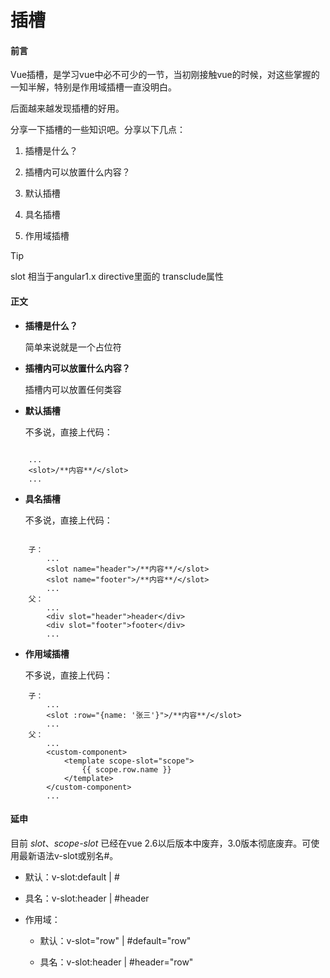 # 插槽

#### 前言

Vue插槽，是学习vue中必不可少的一节，当初刚接触vue的时候，对这些掌握的一知半解，特别是作用域插槽一直没明白。

后面越来越发现插槽的好用。

分享一下插槽的一些知识吧。分享以下几点：

1. 插槽是什么？

2. 插槽内可以放置什么内容？

3. 默认插槽

4. 具名插槽

5. 作用域插槽

> [!TIP]
> slot 相当于angular1.x directive里面的 transclude属性

#### 正文

- **插槽是什么？**

    简单来说就是一个占位符

- **插槽内可以放置什么内容？**

    插槽内可以放置任何类容

- **默认插槽**

    不多说，直接上代码：

``` vue

    ...
    <slot>/**内容**/</slot>
    ...

```

- **具名插槽**

    不多说，直接上代码：

``` vue

    子：
        ...
        <slot name="header">/**内容**/</slot>
        <slot name="footer">/**内容**/</slot>
        ...
    父：
        ...
        <div slot="header">header</div>
        <div slot="footer">footer</div>
        ...
```

- **作用域插槽**

    不多说，直接上代码：

``` vue
    子：
        ...
        <slot :row="{name: '张三'}">/**内容**/</slot>
        ...
    父：
        ...
        <custom-component>
            <template scope-slot="scope">
                {{ scope.row.name }}
            </template>
        </custom-component>
        ...
```

#### 延申

目前 *slot*、*scope-slot* 已经在vue 2.6以后版本中废弃，3.0版本彻底废弃。可使用最新语法v-slot或别名#。

- 默认：v-slot:default | #

- 具名：v-slot:header | #header

- 作用域：

  - 默认：v-slot="row" | #default="row"

  - 具名：v-slot:header | #header="row"
